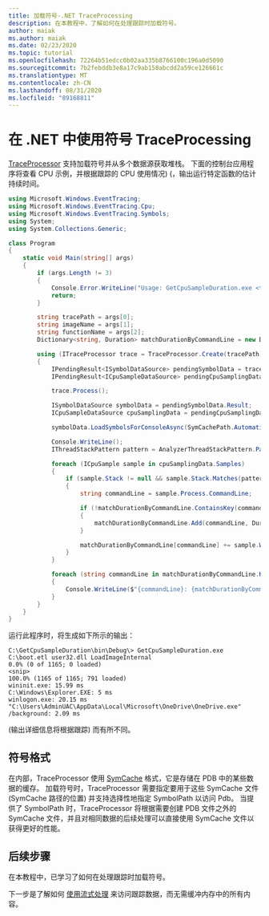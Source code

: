 ```yaml
---
title: 加载符号-.NET TraceProcessing
description: 在本教程中，了解如何在处理跟踪时加载符号。
author: maiak
ms.author: maiak
ms.date: 02/23/2020
ms.topic: tutorial
ms.openlocfilehash: 72264b51edcc0b02aa335b8766100c196a0d5090
ms.sourcegitcommit: 7b2febddb3e8a17c9ab158abcdd2a59ce126661c
ms.translationtype: MT
ms.contentlocale: zh-CN
ms.lasthandoff: 08/31/2020
ms.locfileid: "89168811"
---
```

# <a name="use-symbols-in-net-traceprocessing"></a>在 .NET 中使用符号 TraceProcessing

[TraceProcessor](/dotnet/api/microsoft.windows.eventtracing.traceprocessor) 支持加载符号并从多个数据源获取堆栈。 下面的控制台应用程序将查看 CPU 示例，并根据跟踪的 CPU 使用情况)  (，输出运行特定函数的估计持续时间。

```csharp
using Microsoft.Windows.EventTracing;
using Microsoft.Windows.EventTracing.Cpu;
using Microsoft.Windows.EventTracing.Symbols;
using System;
using System.Collections.Generic;

class Program
{
    static void Main(string[] args)
    {
        if (args.Length != 3)
        {
            Console.Error.WriteLine("Usage: GetCpuSampleDuration.exe <trace.etl> <imageName> <functionName>");
            return;
        }

        string tracePath = args[0];
        string imageName = args[1];
        string functionName = args[2];
        Dictionary<string, Duration> matchDurationByCommandLine = new Dictionary<string, Duration>();

        using (ITraceProcessor trace = TraceProcessor.Create(tracePath))
        {
            IPendingResult<ISymbolDataSource> pendingSymbolData = trace.UseSymbols();
            IPendingResult<ICpuSampleDataSource> pendingCpuSamplingData = trace.UseCpuSamplingData();

            trace.Process();

            ISymbolDataSource symbolData = pendingSymbolData.Result;
            ICpuSampleDataSource cpuSamplingData = pendingCpuSamplingData.Result;

            symbolData.LoadSymbolsForConsoleAsync(SymCachePath.Automatic, SymbolPath.Automatic).GetAwaiter().GetResult();

            Console.WriteLine();
            IThreadStackPattern pattern = AnalyzerThreadStackPattern.Parse($"{imageName}!{functionName}");

            foreach (ICpuSample sample in cpuSamplingData.Samples)
            {
                if (sample.Stack != null && sample.Stack.Matches(pattern))
                {
                    string commandLine = sample.Process.CommandLine;

                    if (!matchDurationByCommandLine.ContainsKey(commandLine))
                    {
                        matchDurationByCommandLine.Add(commandLine, Duration.Zero);
                    }

                    matchDurationByCommandLine[commandLine] += sample.Weight;
                }
            }

            foreach (string commandLine in matchDurationByCommandLine.Keys)
            {
                Console.WriteLine($"{commandLine}: {matchDurationByCommandLine[commandLine]}");
            }
        }
    }
}
```

运行此程序时，将生成如下所示的输出：

```shell
C:\GetCpuSampleDuration\bin\Debug\> GetCpuSampleDuration.exe C:\boot.etl user32.dll LoadImageInternal
0.0% (0 of 1165; 0 loaded)
<snip>
100.0% (1165 of 1165; 791 loaded)
wininit.exe: 15.99 ms
C:\Windows\Explorer.EXE: 5 ms
winlogon.exe: 20.15 ms
"C:\Users\AdminUAC\AppData\Local\Microsoft\OneDrive\OneDrive.exe" /background: 2.09 ms
```

 (输出详细信息将根据跟踪) 而有所不同。

## <a name="symbols-format"></a>符号格式

在内部，TraceProcessor 使用 [SymCache](/windows-hardware/test/wpt/loading-symbols#symcache-path) 格式，它是存储在 PDB 中的某些数据的缓存。 加载符号时，TraceProcessor 需要指定要用于这些 SymCache 文件 (SymCache 路径的位置) 并支持选择性地指定 SymbolPath 以访问 Pdb。 当提供了 SymbolPath 时，TraceProcessor 将根据需要创建 PDB 文件之外的 SymCache 文件，并且对相同数据的后续处理可以直接使用 SymCache 文件以获得更好的性能。

## <a name="next-steps"></a>后续步骤

在本教程中，已学习了如何在处理跟踪时加载符号。

下一步是了解如何 [使用流式处理](streaming.md) 来访问跟踪数据，而无需缓冲内存中的所有内容。